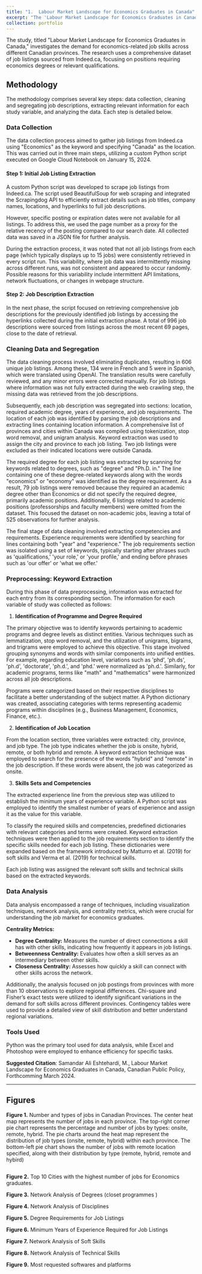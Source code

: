 ```yaml
---
title: "1.	Labour Market Landscape for Economics Graduates in Canada"
excerpt: "The 'Labour Market Landscape for Economics Graduates in Canada' project provides an in-depth analysis of job market trends, skill requirements, and regional variations for economics graduates, utilizing advanced data analysis and network metrics.<br/><img src='/images/Canada1.png'>"
collection: portfolio
---
```



The study, titled "Labour Market Landscape for Economics Graduates in Canada," investigates the demand for economics-related job skills across different Canadian provinces. The research uses a comprehensive dataset of job listings sourced from Indeed.ca, focusing on positions requiring economics degrees or relevant qualifications.

## Methodology

The methodology comprises several key steps: data collection, cleaning and segregating job descriptions, extracting relevant information for each study variable, and analyzing the data. Each step is detailed below.

### Data Collection

The data collection process aimed to gather job listings from Indeed.ca using "Economics" as the keyword and specifying "Canada" as the location. This was carried out in three main steps, utilizing a custom Python script executed on Google Cloud Notebook on January 15, 2024.

#### Step 1: Initial Job Listing Extraction

A custom Python script was developed to scrape job listings from Indeed.ca. The script used BeautifulSoup for web scraping and integrated the Scrapingdog API to efficiently extract details such as job titles, company names, locations, and hyperlinks to full job descriptions.

However, specific posting or expiration dates were not available for all listings. To address this, we used the page number as a proxy for the relative recency of the posting compared to our search date. All collected data was saved in a JSON file for further analysis.

During the extraction process, it was noted that not all job listings from each page (which typically displays up to 15 jobs) were consistently retrieved in every script run. This variability, where job data was intermittently missing across different runs, was not consistent and appeared to occur randomly. Possible reasons for this variability include intermittent API limitations, network fluctuations, or changes in webpage structure.

#### Step 2: Job Description Extraction

In the next phase, the script focused on retrieving comprehensive job descriptions for the previously identified job listings by accessing the hyperlinks collected during the initial extraction phase. A total of 996 job descriptions were sourced from listings across the most recent 69 pages, close to the date of retrieval.

### Cleaning Data and Segregation

The data cleaning process involved eliminating duplicates, resulting in 606 unique job listings. Among these, 134 were in French and 5 were in Spanish, which were translated using OpenAI. The translation results were carefully reviewed, and any minor errors were corrected manually. For job listings where information was not fully extracted during the web crawling step, the missing data was retrieved from the job descriptions. 

Subsequently, each job description was segregated into sections: location, required academic degree, years of experience, and job requirements. The location of each job was identified by parsing the job descriptions and extracting lines containing location information. A comprehensive list of provinces and cities within Canada was compiled using tokenization, stop word removal, and unigram analysis. Keyword extraction was used to assign the city and province to each job listing. Two job listings were excluded as their indicated locations were outside Canada.

The required degree for each job listing was extracted by scanning for keywords related to degrees, such as "degree" and "Ph.D. in." The line containing one of these degree-related keywords along with the words "economics" or "economy" was identified as the degree requirement. As a result, 79 job listings were removed because they required an academic degree other than Economics or did not specify the required degree, primarily academic positions. Additionally, 6 listings related to academic positions (professorships and faculty members) were omitted from the dataset. This focused the dataset on non-academic jobs, leaving a total of 525 observations for further analysis.

The final stage of data cleaning involved extracting competencies and requirements. Experience requirements were identified by searching for lines containing both "year" and "experience." The job requirements section was isolated using a set of keywords, typically starting after phrases such as 'qualifications,' 'your role,' or 'your profile,' and ending before phrases such as 'our offer' or 'what we offer.'

### Preprocessing: Keyword Extraction

During this phase of data preprocessing, information was extracted for each entry from its corresponding section. The information for each variable of study was collected as follows:

1) **Identification of Programme and Degree Required**

The primary objective was to identify keywords pertaining to academic programs and degree levels as distinct entities. Various techniques such as lemmatization, stop word removal, and the utilization of unigrams, bigrams, and trigrams were employed to achieve this objective. This stage involved grouping synonyms and words with similar components into unified entities. For example, regarding education level, variations such as 'phd', 'ph.ds', 'ph.d', 'doctorate', 'ph.d.', and 'phd.' were normalized as 'ph.d.'. Similarly, for academic programs, terms like "math" and "mathematics" were harmonized across all job descriptions.

Programs were categorized based on their respective disciplines to facilitate a better understanding of the subject matter. A Python dictionary was created, associating categories with terms representing academic programs within disciplines (e.g., Business Management, Economics, Finance, etc.).

2) **Identification of Job Location**

From the location section, three variables were extracted: city, province, and job type. The job type indicates whether the job is onsite, hybrid, remote, or both hybrid and remote. A keyword extraction technique was employed to search for the presence of the words "hybrid" and "remote" in the job description. If these words were absent, the job was categorized as onsite.

3) **Skills Sets and Competencies**

The extracted experience line from the previous step was utilized to establish the minimum years of experience variable. A Python script was employed to identify the smallest number of years of experience and assign it as the value for this variable.

To classify the required skills and competencies, predefined dictionaries with relevant categories and terms were created. Keyword extraction techniques were then applied to the job requirements section to identify the specific skills needed for each job listing. These dictionaries were expanded based on the framework introduced by Matturro et al. (2019) for soft skills and Verma et al. (2019) for technical skills.

Each job listing was assigned the relevant soft skills and technical skills based on the extracted keywords.

### Data Analysis

Data analysis encompassed a range of techniques, including visualization techniques, network analysis, and centrality metrics, which were crucial for understanding the job market for economics graduates.

**Centrality Metrics:**
- **Degree Centrality:** Measures the number of direct connections a skill has with other skills, indicating how frequently it appears in job listings.
- **Betweenness Centrality:** Evaluates how often a skill serves as an intermediary between other skills.
- **Closeness Centrality:** Assesses how quickly a skill can connect with other skills across the network.

Additionally, the analysis focused on job postings from provinces with more than 10 observations to explore regional differences. Chi-square and Fisher’s exact tests were utilized to identify significant variations in the demand for soft skills across different provinces. Contingency tables were used to provide a detailed view of skill distribution and better understand regional variations.

### Tools Used

Python was the primary tool used for data analysis, while Excel and Photoshop were employed to enhance efficiency for specific tasks.


**Suggested Citation**:	Samandar Ali Eshtehardi, M., Labour Market Landscape for Economics Graduates in Canada, Canadian Public Policy, Forthcomming March 2024.

---

## Figures


**Figure 1.** Number and types of jobs in Canadian Provinces. 
The center heat map represents the number of jobs in each province. The top-right corner pie chart represents the percentage and number of jobs by types: onsite, remote, hybrid. The pie charts around the heat map represent the distribution of job types (onsite, remote, hybrid) within each province. The bottom-left pie chart shows the number of jobs with remote location specified, along with their distribution by type (remote, hybrid, remote and hybird)


<img src="/images/Labour/1_Map.png" alt="">


 **Figure 2.** Top 10 Cities with the highest number of jobs for Economics graduates.


**Figure 3.** Network Analysis of Degrees (closet programmes )


**Figure 4.** Network Analysis of Disciplines


**Figure 5.** Degree Requirements for Job Listings


**Figure 6.** Minimum Years of Experience Required for Job Listings


**Figure 7.** Network Analysis of Soft Skills


**Figure 8.** Network Analysis of Technical Skills


**Figure 9.** Most requested softwares and platforms
